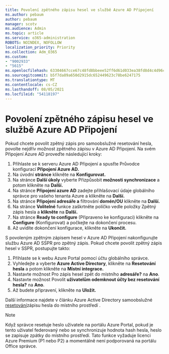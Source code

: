 ```yaml
---
title: Povolení zpětného zápisu hesel ve službě Azure AD Připojení
ms.author: pebaum
author: pebaum
manager: scotv
ms.audience: Admin
ms.topic: article
ms.service: o365-administration
ROBOTS: NOINDEX, NOFOLLOW
localization_priority: Priority
ms.collection: Adm_O365
ms.custom:
- "9002933"
- "5615"
ms.openlocfilehash: 63304667cce67c48fd8bbeee52ff6d61d033ea38fd8d4c4d96c240847dab2cab
ms.sourcegitcommit: b5f7da89a650d2915dc652449623c78be6247175
ms.translationtype: MT
ms.contentlocale: cs-CZ
ms.lasthandoff: 08/05/2021
ms.locfileid: "54118197"
---
```

# <a name="enable-password-writeback-in-azure-ad-connect"></a>Povolení zpětného zápisu hesel ve službě Azure AD Připojení

Pokud chcete povolit zpětný zápis pro samoobslužné resetování hesla, povolte nejdřív možnost zpětného zápisu v Azure AD Připojení. Na svém Připojení Azure AD proveďte následující kroky:

1. Přihlaste se k serveru Azure AD Připojení a spusťte Průvodce konfigurací **Připojení Azure AD.**
2. Na úvodní **stránce** klikněte na **Konfigurovat.**
3. Na stránce **Další úkoly** vyberte Přizpůsobit **možnosti synchronizace** a potom klikněte na **Další.**
4. Na stránce **Připojení azure AD** zadejte přihlašovací údaje globálního správce pro vašeho tenanta Azure a klikněte na **Další.**
5. Na stránce **Připojení adresáře a** filtrování **domén/OU** klikněte na **Další.**
6. Na stránce **Volitelné** funkce zaškrtněte políčko vedle položky Zpětný zápis hesla a **klikněte** na **Další.**
7. Na stránce **Ready to configure** (Připraveno ke konfiguraci) klikněte na **Configure** (Konfigurovat) a počkejte na dokončení procesu.
8. Až uvidíte dokončení konfigurace, klikněte na **Ukončit.**

S povoleným zpětným zápisem hesel v Azure AD Připojení nakonfigurujte službu Azure AD SSPR pro zpětný zápis.  Pokud chcete povolit zpětný zápis hesel v SSPR, postupujte takto:

1. Přihlaste se k webu Azure Portal pomocí účtu globálního správce.
2. Vyhledejte a vyberte **Azure Active Directory**, klikněte na **Resetování hesla** a potom klikněte na **Místní integrace.**
3. Nastavte možnost Pro zápis hesel zpět do místního **adresáře?** na **Ano**.
4. Nastavte možnost Povolit **uživatelům odemknout účty bez resetování hesla?** na **Ano**.
5. Až budete připravení, klikněte na **Uložit.**

Další informace najdete v článku Azure Active Directory samoobslužné [resetování](https://docs.microsoft.com/azure/active-directory/authentication/tutorial-enable-sspr-writeback)zápisu hesla do místního prostředí .

> [!NOTE]
>  Když správce resetuje heslo uživatele na portálu Azure Portal, pokud je tento uživatel federovaný nebo se synchronizuje hodnota hash hesla, heslo se zapisuje zpátky do místního prostředí. Tato funkce vyžaduje licenci Azure Premium (P1 nebo P2) a momentálně není podporovaná na portálu Office správce.
